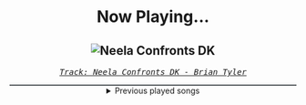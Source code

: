 <div align="center"> 
<h1>Now Playing...</h1>

![Neela Confronts DK](https://i.scdn.co/image/ab67616d00001e028145bb6e2611f387b716dc40)
--
_<samp><a href="https://open.spotify.com/track/71LaMnk3gadVOS3o6gtHHA">Track: Neela Confronts DK - Brian Tyler</a></samp>_

<div style="border: 1px #4B5054 solid"></div>
<details>
  <summary>
    Previous played songs
  </summary>
  <table>
    <thead>
      <tr>
        <th>
          Artist
        </th>
        <th>
          Song
        </th>
        <th>
          Link
        </th>
      </tr>
    </thead>
    <tbody>
      <tr><td>Brian Tyler</td><td>Neela Confronts DK</td><td><a href="https://open.spotify.com/track/71LaMnk3gadVOS3o6gtHHA">https://open.spotify.com/track/71LaMnk3gadVOS3o6gtHHA</a></td></tr><tr><td>Brian Tyler</td><td>Megaton</td><td><a href="https://open.spotify.com/track/6Wlrj6eY3QmGd0M42MXGrz">https://open.spotify.com/track/6Wlrj6eY3QmGd0M42MXGrz</a></td></tr><tr><td>Brian Tyler</td><td>I Gotta Do This</td><td><a href="https://open.spotify.com/track/1SAyp5NEDlqNsVLCqbZiGf">https://open.spotify.com/track/1SAyp5NEDlqNsVLCqbZiGf</a></td></tr><tr><td>Brian Tyler</td><td>Two Guns</td><td><a href="https://open.spotify.com/track/27ymBNzfBMA6Yp1CRqVWXx">https://open.spotify.com/track/27ymBNzfBMA6Yp1CRqVWXx</a></td></tr><tr><td>Brian Tyler</td><td>Kamata</td><td><a href="https://open.spotify.com/track/44uUEBDmvWnWbChtmjiOI2">https://open.spotify.com/track/44uUEBDmvWnWbChtmjiOI2</a></td></tr><tr><td>Brian Tyler</td><td>Dejection</td><td><a href="https://open.spotify.com/track/0QkjhpwAaqG36Wsf53FIHY">https://open.spotify.com/track/0QkjhpwAaqG36Wsf53FIHY</a></td></tr><tr><td>Brian Tyler</td><td>Shaun's Crazy Idea</td><td><a href="https://open.spotify.com/track/7pa7zmNBLDnOVExshaSKQz">https://open.spotify.com/track/7pa7zmNBLDnOVExshaSKQz</a></td></tr><tr><td>Fannypack</td><td>Hey Mami</td><td><a href="https://open.spotify.com/track/46dyvv28cCVBDTCxAxvUH1">https://open.spotify.com/track/46dyvv28cCVBDTCxAxvUH1</a></td></tr><tr><td>Pitbull</td><td>Bad Girls</td><td><a href="https://open.spotify.com/track/29vqKlggdKguEf0Tyc86Nu">https://open.spotify.com/track/29vqKlggdKguEf0Tyc86Nu</a></td></tr><tr><td>Scarface</td><td>Suicide</td><td><a href="https://open.spotify.com/track/2WywRVHug6fbiisImsKMkj">https://open.spotify.com/track/2WywRVHug6fbiisImsKMkj</a></td></tr><tr><td>Ja Rule</td><td>Furious</td><td><a href="https://open.spotify.com/track/4xh98RD1TjVR4nHa47iH72">https://open.spotify.com/track/4xh98RD1TjVR4nHa47iH72</a></td></tr><tr><td>Ashanti</td><td>When A Man Does Wrong</td><td><a href="https://open.spotify.com/track/1OMkqbJKu2jc2rpjvdmJzE">https://open.spotify.com/track/1OMkqbJKu2jc2rpjvdmJzE</a></td></tr><tr><td>Caddillac Tah</td><td>Pov City Anthem</td><td><a href="https://open.spotify.com/track/735sJXzDc5FIT6FIjiY6O4">https://open.spotify.com/track/735sJXzDc5FIT6FIjiY6O4</a></td></tr><tr><td>Pitbull</td><td>Oye</td><td><a href="https://open.spotify.com/track/5i2TxCpstMauIiLbTEkGGn">https://open.spotify.com/track/5i2TxCpstMauIiLbTEkGGn</a></td></tr><tr><td>Lil' Flip</td><td>Rollin' On 20's</td><td><a href="https://open.spotify.com/track/7HtAqcFOXMvyeIZXasTK0e">https://open.spotify.com/track/7HtAqcFOXMvyeIZXasTK0e</a></td></tr><tr><td>Fat Joe</td><td>We Ridin'</td><td><a href="https://open.spotify.com/track/2hTM9mLCquLDKdTDiRekhL">https://open.spotify.com/track/2hTM9mLCquLDKdTDiRekhL</a></td></tr><tr><td>Shawnna</td><td>Block Reincarnated (Remix)</td><td><a href="https://open.spotify.com/track/4R1BqQmovkhxvID76U4VrW">https://open.spotify.com/track/4R1BqQmovkhxvID76U4VrW</a></td></tr><tr><td>Ludacris</td><td>Act A Fool</td><td><a href="https://open.spotify.com/track/2v8PIeqk77XDChWADBK0KG">https://open.spotify.com/track/2v8PIeqk77XDChWADBK0KG</a></td></tr><tr><td>The Plot In You</td><td>Too Heavy</td><td><a href="https://open.spotify.com/track/308QOHNEsmXzaEFQymIPi9">https://open.spotify.com/track/308QOHNEsmXzaEFQymIPi9</a></td></tr><tr><td>The Word Alive</td><td>Slow Burn</td><td><a href="https://open.spotify.com/track/5yur0yxCrkXP4SVZw0UAVx">https://open.spotify.com/track/5yur0yxCrkXP4SVZw0UAVx</a></td></tr>
    </tbody>
  </table>
</details>

</div>
